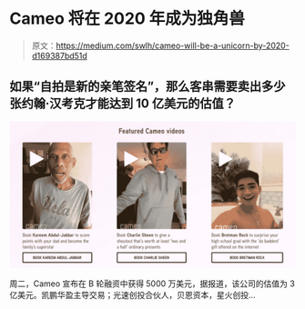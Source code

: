 # Cameo 将在 2020 年成为独角兽

> 原文：<https://medium.com/swlh/cameo-will-be-a-unicorn-by-2020-d169387bd51d>

## 如果“自拍是新的亲笔签名”，那么客串需要卖出多少张约翰·汉考克才能达到 10 亿美元的估值？

![](img/44d1a27e1bacd57c1b267f304330b051.png)

周二，Cameo 宣布在 B 轮融资中获得 5000 万美元，据报道，该公司的估值为 3 亿美元。凯鹏华盈主导交易；光速创投合伙人，贝恩资本，星火创投…